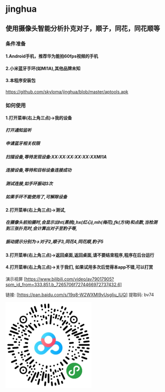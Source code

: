 # jinghua
## 使用摄像头智能分析扑克对子，顺子，同花，同花顺等
### 条件准备
#### 1.Android手机，推荐华为能拍60fps视频的手机 
#### 2.小米蓝牙手环(如MI1A),其他品牌未知 
#### 3.本程序安装包 
https://github.com/skyloma/jinghua/blob/master/aptools.apk
### 如何使用
#### 1.打开菜单(右上角三点)->我的设备
##### 打开通知监听
##### 申请蓝牙相关权限
##### 扫描设备,等待发现设备:XX:XX:XX:XX:XX:XXMI1A
##### 连接设备,等待和目标设备连接成功
##### 测试连接,如手环振动3次
##### 如果手环不能使用了,可解除设备
#### 2.打开菜单(右上角三点)->测试,
##### 在摄像头前拍摄时,会显示出ht(黑桃),hx(红心),mh(梅花),fk(方块)和点数,当检测到三张扑克时,会计算出对子至豹子等,
##### 振动提示分别为->对子2,顺子3,同花4,同花顺,豹子5
#### 3.打开菜单(右上角三点)->返回桌面,返回桌面,请不要结束程序,程序在后台运行
#### 4.打开菜单(右上角三点)->关于我们, 如果试用多次后觉得本app不错,可以打赏

演示视屏
[https://www.bilibili.com/video/av79017905?spm_id_from=333.851.b_7265706f7274466972737432.6]

链接: [https://pan.baidu.com/s/19q8-W2WXMI9vUsgIju_lUQ] 提取码: bv74



![avatar](qrcode.jpg)
